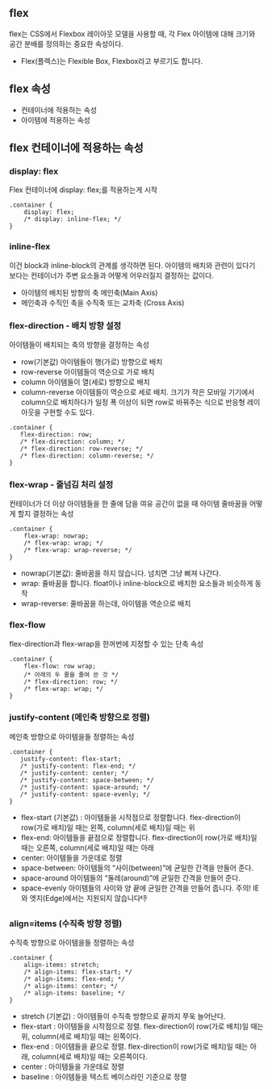 ## flex
flex는 CSS에서 Flexbox 레이아웃 모델을 사용할 때, 각 Flex 아이템에 대해 크기와 공간 분배를 정의하는 중요한 속성이다.
+ Flex(플렉스)는 Flexible Box, Flexbox라고 부르기도 합니다.

## flex 속성
+ 컨테이너에 적용하는 속성
+ 아이템에 적용하는 속성

## flex 컨테이너에 적용하는 속성
###  display: flex 
Flex 컨테이너에 display: flex;를 적용하는게 시작
```
.container {
	display: flex;
	/* display: inline-flex; */
}
```
###  inline-flex
이건 block과 inline-block의 관계를 생각하면 된다.
아이템의 배치와 관련이 있다기 보다는 컨테이너가 주변 요소들과 어떻게 어우러질지 결정하는 값이다.
+ 아이템의 배치된 방향의 축 메인축(Main Axis)
+ 메인축과 수직인 축을 수직축 또는 교차축 (Cross Axis)

###  flex-direction - 배치 방향 설정
아이템들이 배치되는 축의 방향을 결정하는 속성
+  row(기본값)
 아이템들이 행(가로) 방향으로 배치
 + row-reverse
 아이템들이 역순으로 가로 배치
 + column
 아이템들이 열(세로) 방향으로 배치
 + column-reverse
 아이템들이 역순으로 세로 배치. 크기가 작은 모바일 기기에서 column으로 배치하다가 일정 폭 이상이 되면 row로 바꿔주는 식으로 반응형 레이아웃을 구현할 수도 있다.
 ```
 .container {
	flex-direction: row;
	/* flex-direction: column; */
	/* flex-direction: row-reverse; */
	/* flex-direction: column-reverse; */
}
```

 ###  flex-wrap - 줄넘김 처리 설정
 컨테이너가 더 이상 아이템들을 한 줄에 담을 여유 공간이 없을 때
아이템 줄바꿈을 어떻게 할지 결정하는 속성
```
.container {
	flex-wrap: nowrap;
	/* flex-wrap: wrap; */
	/* flex-wrap: wrap-reverse; */
}
```
+ nowrap(기본값):
줄바꿈을 하지 않습니다. 넘치면 그냥 삐져 나간다.
+ wrap:
줄바꿈을 합니다. float이나 inline-block으로 배치한 요소들과 비슷하게 동작
+ wrap-reverse:
줄바꿈을 하는데, 아이템을 역순으로 배치

### flex-flow
flex-direction과 flex-wrap을 한꺼번에 지정할 수 있는 단축 속성
```
.container {
	flex-flow: row wrap;
	/* 아래의 두 줄을 줄여 쓴 것 */
	/* flex-direction: row; */
	/* flex-wrap: wrap; */
}
```
### justify-content (메인축 방향으로 정렬)
 메인축 방향으로 아이템을들 정렬하는 속성
 ```
 .container {
	justify-content: flex-start;
	/* justify-content: flex-end; */
	/* justify-content: center; */
	/* justify-content: space-between; */
	/* justify-content: space-around; */
	/* justify-content: space-evenly; */
}
```
+ flex-start (기본값) :
아이템들을 시작점으로 정렬합니다.
flex-direction이 row(가로 배치)일 때는 왼쪽, column(세로 배치)일 때는 위
+ flex-end: 
아이템들을 끝점으로 정렬합니다.
flex-direction이 row(가로 배치)일 때는 오른쪽, column(세로 배치)일 때는 아래
+ center: 
아이템들을 가운데로 정렬
+ space-between: 
아이템들의 “사이(between)”에 균일한 간격을 만들어 준다.
+ space-around
아이템들의 “둘레(around)”에 균일한 간격을 만들어 준다.
+ space-evenly
아이템들의 사이와 양 끝에 균일한 간격을 만들어 줍니다.
주의! IE와 엣지(Edge)에서는 지원되지 않습니다👎

### align=items (수직축 방향 정렬)
수직축 방향으로 아이템을들 정렬하는 속성
```
.container {
	align-items: stretch;
	/* align-items: flex-start; */
	/* align-items: flex-end; */
	/* align-items: center; */
	/* align-items: baseline; */
}
```
+ stretch (기본값) : 
아이템들이 수직축 방향으로 끝까지 쭈욱 늘어난다.
+ flex-start : 
아이템들을 시작점으로 정렬.
flex-direction이 row(가로 배치)일 때는 위, column(세로 배치)일 때는 왼쪽이다.
+ flex-end :
아이템들을 끝으로 정렬.
flex-direction이 row(가로 배치)일 때는 아래, column(세로 배치)일 때는 오른쪽이다.
+ center : 
아이템들을 가운데로 정렬
+ baseline : 
아이템들을 텍스트 베이스라인 기준으로 정렬

